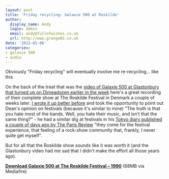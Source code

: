 ```yaml
---
layout: post
title: 'Friday recycling: Galaxie 500 at Roskilde'
author:
  display_name: Andy
  login: admin
  email: andy@fullofwishes.co.uk
  url: http://www.grange85.co.uk
date: '2012-01-06'
categories:
- galaxie 500
- audio
---
```

<p>Obviously "Friday recycling" will eventually involve me re-recycling... like this</p>
<p>On the back of the treat that was the <a href="/2012/01/05/video-of-galaxie-500-at-glastonbury-in-1990/">video of Galaxie 500 at Glastonbury that turned up on Dimeadozen earlier in the week</a> here's a great recording of their complete show at The Roskilde Festival in Denmark a couple of weeks later. <a href="/2009/08/15/mp3-now-were-gonna-take-a-trip-out-to-the-universe/">I wrote it up better before</a> and took the opportunity to point out Dean's opinion on festivals (because it's similar to mine) "The truth is that you hate most of the bands. Well, you hate their music, and isn’t that the same thing?" - he had a similar dig at festivals in his <a href="http://www.theparisreview.org/blog/2012/01/03/the-tokyo-diary/">Tokyo diary published a couple of days ago by The Paris Review</a> "they come for the festival experience, that feeling of a rock-show community that, frankly, I never quite get myself".</p>
<p>But for all that the Roskilde show sounds like it was worth it (and the Glastonbury video had me sad that I didn't make the effort all those years ago).</p>
<p><strong><a href="http://www.mediafire.com/file/emi5m1mgwjm/1990-06-29_Galaxie_500-Roskilde_Festival.zip">Download Galaxie 500 at The Roskilde Festival – 1990</a></strong> (68MB via Mediafire)</p>
<p><figure class="caption aligncenter" caption="Roskilde 1990"><img alt="" src="https://media.fullofwishes.co.uk/ahfow/uploads/2012/01/20090313-130059-243857.jpg" title="Roskilde poster" /><figcaption class="caption-text"></figcaption></figure>

